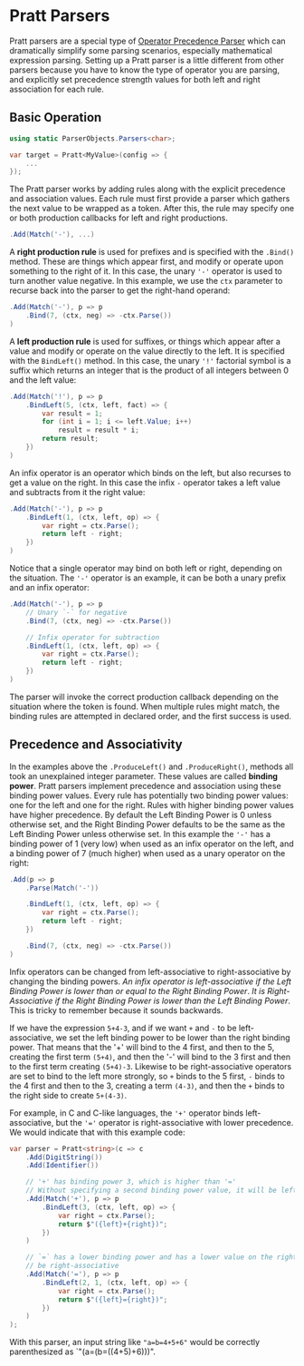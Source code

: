 # Pratt Parsers

Pratt parsers are a special type of [Operator Precedence Parser](https://en.wikipedia.org/wiki/Operator-precedence_parser#Pratt_parsing) which can dramatically simplify some parsing scenarios, especially mathematical expression parsing. Setting up a Pratt parser is a little different from other parsers because you have to know the type of operator you are parsing, and explicitly set precedence strength values for both left and right association for each rule.

## Basic Operation

```csharp
using static ParserObjects.Parsers<char>;
```

```csharp
var target = Pratt<MyValue>(config => {
    ...
});
```

The Pratt parser works by adding rules along with the explicit precedence and association values. Each rule must first provide a parser which gathers the next value to be wrapped as a token. After this, the rule may specify one or both production callbacks for left and right productions.

```csharp
.Add(Match('-'), ...)
```

A **right production rule** is used for prefixes and is specified with the `.Bind()` method. These are things which appear first, and modify or operate upon something to the right of it. In this case, the unary `'-'` operator is used to turn another value negative. In this example, we use the `ctx` parameter to recurse back into the parser to get the right-hand operand:

```csharp
.Add(Match('-'), p => p
    .Bind(7, (ctx, neg) => -ctx.Parse())
)
```

A **left production rule** is used for suffixes, or things which appear after a value and modify or operate on the value directly to the left. It is specified with the `BindLeft()` method. In this case, the unary `'!'` factorial symbol is a suffix which returns an integer that is the product of all integers between 0 and the left value:

```csharp
.Add(Match('!'), p => p
    .BindLeft(5, (ctx, left, fact) => {
        var result = 1;
        for (int i = 1; i <= left.Value; i++)
            result = result * i;
        return result;
    })
)
```

An infix operator is an operator which binds on the left, but also recurses to get a value on the right. In this case the infix `-` operator takes a left value and subtracts from it the right value:

```csharp
.Add(Match('-'), p => p
    .BindLeft(1, (ctx, left, op) => {
        var right = ctx.Parse();
        return left - right;
    })
)
```

Notice that a single operator may bind on both left or right, depending on the situation. The `'-'` operator is an example, it can be both a unary prefix and an infix operator:

```csharp
.Add(Match('-'), p => p
    // Unary `-` for negative
    .Bind(7, (ctx, neg) => -ctx.Parse())

    // Infix operator for subtraction
    .BindLeft(1, (ctx, left, op) => {
        var right = ctx.Parse();
        return left - right;
    })
)
```

The parser will invoke the correct production callback depending on the situation where the token is found. When multiple rules might match, the binding rules are attempted in declared order, and the first success is used.

## Precedence and Associativity

In the examples above the `.ProduceLeft()` and `.ProduceRight()`, methods all took an unexplained integer parameter. These values are called **binding power**. Pratt parsers implement precedence and association using these binding power values. Every rule has potentially two binding power values: one for the left and one for the right. Rules with higher binding power values have higher precedence. By default the Left Binding Power is 0 unless otherwise set, and the Right Binding Power defaults to be the same as the Left Binding Power unless otherwise set. In this example the `'-'` has a binding power of 1 (very low) when used as an infix operator on the left, and a binding power of 7 (much higher) when used as a unary operator on the right:

```csharp
.Add(p => p
    .Parse(Match('-'))

    .BindLeft(1, (ctx, left, op) => {
        var right = ctx.Parse();
        return left - right;
    })

    .Bind(7, (ctx, neg) => -ctx.Parse())
)
```

Infix operators can be changed from left-associative to right-associative by changing the binding powers. *An infix operator is left-associative if the Left Binding Power is lower than or equal to the Right Binding Power*. *It is Right-Associative if the Right Binding Power is lower than the Left Binding Power*. This is tricky to remember because it sounds backwards.

If we have the expression `5+4-3`, and if we want `+` and `-` to be left-associative, we set the left binding power to be lower than the right binding power. That means that the '+' will bind to the 4 first, and then to the 5, creating the first term `(5+4)`, and then the '-' will bind to the 3 first and then to the first term creating `(5+4)-3`. Likewise to be right-associative operators are set to bind to the left more strongly, so `+` binds to the 5 first, `-` binds to the 4 first and then to the 3, creating a term `(4-3)`, and then the `+` binds to the right side to create `5+(4-3)`.

For example, in C and C-like languages, the `'+'` operator binds left-associative, but the `'='` operator is right-associative with lower precedence. We would indicate that with this example code:

```csharp
var parser = Pratt<string>(c => c
    .Add(DigitString())
    .Add(Identifier())

    // '+' has binding power 3, which is higher than '='
    // Without specifying a second binding power value, it will be left-associative
    .Add(Match('+'), p => p
        .BindLeft(3, (ctx, left, op) => {
            var right = ctx.Parse();
            return $"({left}+{right})";
        })
    )

    // `=` has a lower binding power and has a lower value on the right, which means it will
    // be right-associative
    .Add(Match('='), p => p
        .BindLeft(2, 1, (ctx, left, op) => {
            var right = ctx.Parse();
            return $"({left}={right})";
        })
    )
);
```

With this parser, an input string like `"a=b=4+5+6"` would be correctly parenthesized as `"(a=(b=((4+5)+6)))".

